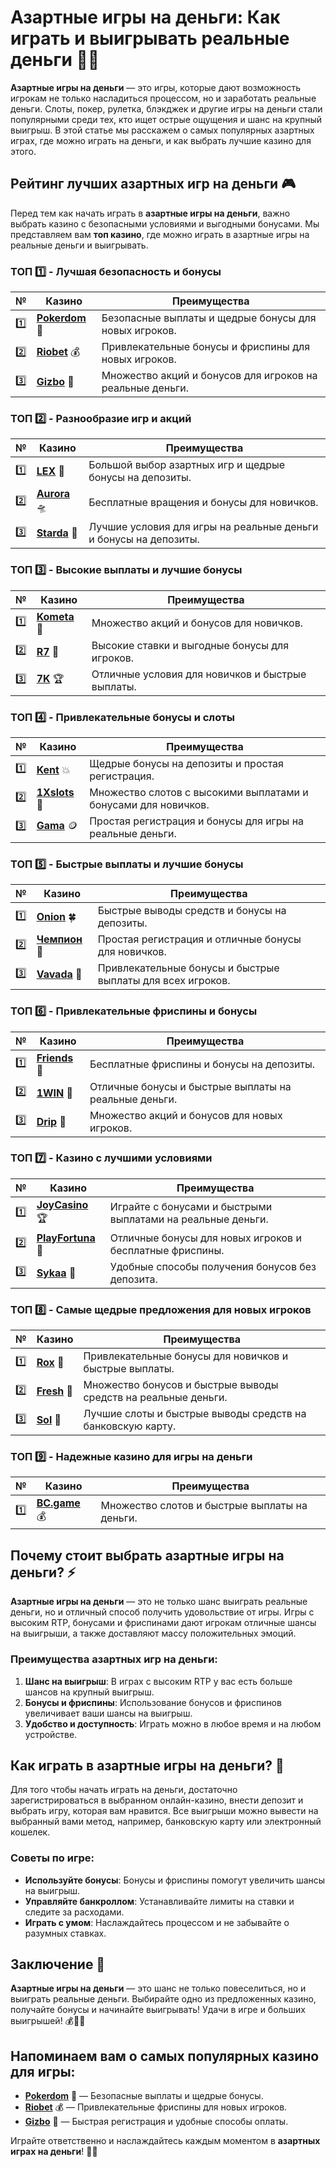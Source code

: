 # Азартные игры на деньги: Как играть и выигрывать реальные деньги 🎰💸

**Азартные игры на деньги** — это игры, которые дают возможность игрокам не только насладиться процессом, но и заработать реальные деньги. Слоты, покер, рулетка, блэкджек и другие игры на деньги стали популярными среди тех, кто ищет острые ощущения и шанс на крупный выигрыш. В этой статье мы расскажем о самых популярных азартных играх, где можно играть на деньги, и как выбрать лучшие казино для этого.

## Рейтинг лучших азартных игр на деньги 🎮

Перед тем как начать играть в **азартные игры на деньги**, важно выбрать казино с безопасными условиями и выгодными бонусами. Мы представляем вам **топ казино**, где можно играть в азартные игры на реальные деньги и выигрывать.

### ТОП 1️⃣ - Лучшая безопасность и бонусы

| №  | Казино | Преимущества |
|----|--------|--------------|
| 1️⃣ | [**Pokerdom**](https://brandplay.link/4k77v2yx) 🎉 | Безопасные выплаты и щедрые бонусы для новых игроков. |
| 2️⃣ | [**Riobet**](https://brandplay.link/7xBLTPyj) 💰 | Привлекательные бонусы и фриспины для новых игроков. |
| 3️⃣ | [**Gizbo**](https://brandplay.link/bprXw4YV) 🎁 | Множество акций и бонусов для игроков на реальные деньги. |

### ТОП 2️⃣ - Разнообразие игр и акций

| №  | Казино | Преимущества |
|----|--------|--------------|
| 1️⃣ | [**LEX**](https://brandplay.link/zW4hdDFV) 🎯 | Большой выбор азартных игр и щедрые бонусы на депозиты. |
| 2️⃣ | [**Aurora**](https://10trafic-stat2.com/click/668546556bcc6313411604bd/6766/13032/subaccount) 🛸 | Бесплатные вращения и бонусы для новичков. |
| 3️⃣ | [**Starda**](https://brandplay.link/fB7xwRFL) 🎉 | Лучшие условия для игры на реальные деньги и бонусы на депозиты. |

### ТОП 3️⃣ - Высокие выплаты и лучшие бонусы

| №  | Казино | Преимущества |
|----|--------|--------------|
| 1️⃣ | [**Kometa**](https://brandplay.link/8ZymQJV8) 💎 | Множество акций и бонусов для новичков. |
| 2️⃣ | [**R7**](https://brandplay.link/bMd3Yjsw) 🎯 | Высокие ставки и выгодные бонусы для игроков. |
| 3️⃣ | [**7K**](https://brandplay.link/BvQyFShp) 🏆 | Отличные условия для новичков и быстрые выплаты. |

### ТОП 4️⃣ - Привлекательные бонусы и слоты

| №  | Казино | Преимущества |
|----|--------|--------------|
| 1️⃣ | [**Kent**](https://brandplay.link/Fv2WP3js) 💥 | Щедрые бонусы на депозиты и простая регистрация. |
| 2️⃣ | [**1Xslots**](https://brandplay.link/hSB1khtr) 🏅 | Множество слотов с высокими выплатами и бонусами для новичков. |
| 3️⃣ | [**Gama**](https://brandplay.link/j6NMKsDz) 🪙 | Простая регистрация и бонусы для игры на реальные деньги. |

### ТОП 5️⃣ - Быстрые выплаты и лучшие бонусы

| №  | Казино | Преимущества |
|----|--------|--------------|
| 1️⃣ | [**Onion**](https://brandplay.link/zBGRVpQ9) 🍀 | Быстрые выводы средств и бонусы на депозиты. |
| 2️⃣ | [**Чемпион**](https://temon-gter.cfd/go/lRq?p80412p304504pcc44t17455) 🏅 | Простая регистрация и отличные бонусы для новичков. |
| 3️⃣ | [**Vavada**](https://vavadapartner.pro/?promo=ea5c9275-6854-4505-94fc-95ab18221945-linkb2) 🎁 | Привлекательные бонусы и быстрые выплаты для всех игроков. |

### ТОП 6️⃣ - Привлекательные фриспины и бонусы

| №  | Казино | Преимущества |
|----|--------|--------------|
| 1️⃣ | [**Friends**](https://gofriends.vc/linkb2) 🎰 | Бесплатные фриспины и бонусы на депозиты. |
| 2️⃣ | [**1WIN**](https://brandplay.link/smXVpBbG) 💸 | Отличные бонусы и быстрые выплаты на реальные деньги. |
| 3️⃣ | [**Drip**](https://drp-ircp01.com/c07e6a3db) 🤑 | Множество акций и бонусов для новых игроков. |

### ТОП 7️⃣ - Казино с лучшими условиями

| №  | Казино | Преимущества |
|----|--------|--------------|
| 1️⃣ | [**JoyCasino**](https://rpc30.call2me.pro/?/ru/registration?apkpop=0&partner=p24970p3291217pc98f) 🏆 | Играйте с бонусами и быстрыми выплатами на реальные деньги. |
| 2️⃣ | [**PlayFortuna**](https://fortunapromo.net/alt/playfortuna/registration?0dc4a9362a71feb7e3f165fb8e766f70) 🎉 | Отличные бонусы для новых игроков и бесплатные фриспины. |
| 3️⃣ | [**Sykaa**](https://s-two-way.com/?source=linkb2&pid=30697) 💎 | Удобные способы получения бонусов без депозита. |

### ТОП 8️⃣ - Самые щедрые предложения для новых игроков

| №  | Казино | Преимущества |
|----|--------|--------------|
| 1️⃣ | [**Rox**](https://rox-pvwfpjgcxe.com/cb1ee18a5) 🎯 | Привлекательные бонусы для новичков и быстрые выплаты. |
| 2️⃣ | [**Fresh**](https://fresh-eumwkxwao.com/c3f7b485d) 🎰 | Множество бонусов и быстрые выводы средств на реальные деньги. |
| 3️⃣ | [**Sol**](https://sol-mmtdzfbaco.com/cb2415bca) 🏅 | Лучшие слоты и быстрые выводы средств на банковскую карту. |

### ТОП 9️⃣ - Надежные казино для игры на деньги

| №  | Казино | Преимущества |
|----|--------|--------------|
| 1️⃣ | [**BC.game**](https://partnerbcgame.com/dcc53d441) 💰 | Множество слотов и быстрые выплаты на деньги. |

## Почему стоит выбрать **азартные игры на деньги**? ⚡

**Азартные игры на деньги** — это не только шанс выиграть реальные деньги, но и отличный способ получить удовольствие от игры. Игры с высоким RTP, бонусами и фриспинами дают игрокам отличные шансы на выигрыши, а также доставляют массу положительных эмоций.

### Преимущества азартных игр на деньги:
1. **Шанс на выигрыш**: В играх с высоким RTP у вас есть больше шансов на крупный выигрыш.
2. **Бонусы и фриспины**: Использование бонусов и фриспинов увеличивает ваши шансы на выигрыш.
3. **Удобство и доступность**: Играть можно в любое время и на любом устройстве.

## Как играть в **азартные игры на деньги**? 🎰

Для того чтобы начать играть на деньги, достаточно зарегистрироваться в выбранном онлайн-казино, внести депозит и выбрать игру, которая вам нравится. Все выигрыши можно вывести на выбранный вами метод, например, банковскую карту или электронный кошелек.

### Советы по игре:
- **Используйте бонусы**: Бонусы и фриспины помогут увеличить шансы на выигрыш.
- **Управляйте банкроллом**: Устанавливайте лимиты на ставки и следите за расходами.
- **Играть с умом**: Наслаждайтесь процессом и не забывайте о разумных ставках.

## Заключение 🌟

**Азартные игры на деньги** — это шанс не только повеселиться, но и выиграть реальные деньги. Выбирайте одно из предложенных казино, получайте бонусы и начинайте выигрывать! Удачи в игре и больших выигрышей! 💰🎰✨

## Напоминаем вам о самых популярных казино для игры:

- [**Pokerdom**](https://brandplay.link/4k77v2yx) 🎉 — Безопасные выплаты и щедрые бонусы.
- [**Riobet**](https://brandplay.link/7xBLTPyj) 💰 — Привлекательные фриспины для новых игроков.
- [**Gizbo**](https://brandplay.link/bprXw4YV) 🎁 — Быстрая регистрация и удобные способы оплаты.

Играйте ответственно и наслаждайтесь каждым моментом в **азартных играх на деньги**! 🎰💸
